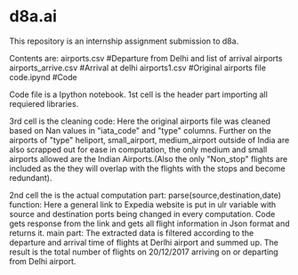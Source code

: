 # d8a.ai
This repository is an internship assignment submission to d8a.

Contents are:
  airports.csv #Departure from Delhi and list of arrival airports
  airports_arrive.csv #Arrival at delhi
  airports1.csv #Original airports file
  code.ipynd #Code

Code file is a Ipython notebook.
  1st cell is the header part importing all requiered libraries.
  
  3rd cell is the cleaning code:
     Here the original airports file was cleaned based on Nan values in "iata_code" and "type" columns. Further on the airports of  "type" heliport, small_airport, medium_airport outside of India are also scrapped out for ease in computation, the only medium and small airports allowed are the Indian Airports.(Also the only "Non_stop" flights are included as the they will overlap with the flights with the stops and become redundant).
  
  2nd cell the is the actual computation part:
    parse(source,destination,date) function:
      Here a general link to Expedia website is put in ulr variable with source and destination ports being changed in every computation. Code gets response from the link and gets all flight information in Json format and returns it.
    main part:
      The extracted data is filtered according to the departure and arrival time of flights at Derlhi airport and summed up.
    The result is the total number of flights on 20/12/2017 arriving on or departing from Delhi airport.
